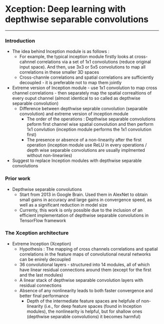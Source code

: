 # Xception: Deep learning with depthwise separable convolutions

--------------------
### Introduction
- The idea behind Inception module is as follows : 
  - For example, the typical inception module firstly looks at cross-cahnnel correlations via a set of 1x1 convolutions (reduce original input space). And then, use 3x3 or 5x5 convolutions to map all correlations in these smaller 3D spaces
  - Cross-channle correlations and spatial correlations are sufficiently decoupled - it is preferable not to map them jointly
- Extreme version of Inception module - use 1x1 convolution to map cross channel correlations - then separately map the spatial correaltions of every ouput channel (almost identical to so called as depthwise separable convolution)
  - Difference between depthwise seprable convolution (separable convolution) and extreme version of inception module
    - The order of the operations : Depthwise separable convolutions peform first channel wise spatial convolution and then perform 1x1 convlution (inception module performs the 1x1 convolution first)
    - The presence or absence of a non-linearity after the first operation (inception module use ReLU in every operations / depth wise separable convolutions are usually implmented without non-lineariies) 
- Suggest to replace Inception modules with depthwise separable convolutions 
 
### Prior work
- Depthwise separable convolutions 
  - Start from 2013 in Google Brain. Used them in AlexNet to obtain small gains in accuracy and large gains in convergence speed, as well as a significant reduction in model size
  - Currenty, this work is only possible due to the inclusion of an efficient implementation of depthwise separable convolutions in TensorFlow framework  

### The Xception architecture
- Extreme Inception (Xception)
  - Hypothesis : The mapping of cross channels correlations and spatial correlations in the feature maps of convolutional neural networks can be enirely decoupled 
  - 36 convolutional layers - structured into 14 modules, all of which have linear residual connections around them (except for the first and the last modules)
  - A linear stack of depthwise separable convolution layers with residual connections
  - Absence of any nonlinearity leads to both faster convergence and better final performance
    - Depth of the intermediate feature spaces are helpfule of non-linearity (i.e., for deep feature spaces (found in Inception modules), the nonlinearity is helpful, but for shallow ones (depthwise separable convolutions) it becomes harmful) 
